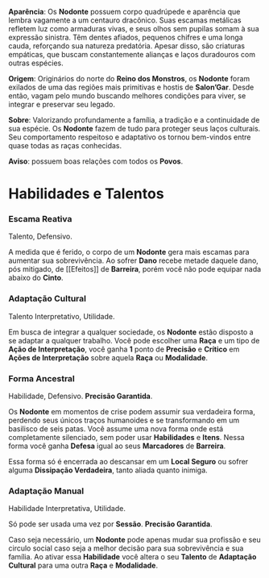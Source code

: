 **Aparência**: Os **Nodonte** possuem corpo quadrúpede e aparência que lembra vagamente a um centauro dracônico. Suas escamas metálicas refletem luz como armaduras vivas, e seus olhos sem pupilas somam à sua expressão sinistra. Têm dentes afiados, pequenos chifres e uma longa cauda, reforçando sua natureza predatória. Apesar disso, são criaturas empáticas, que buscam constantemente alianças e laços duradouros com outras espécies.

**Origem**: Originários do norte do **Reino dos Monstros**, os **Nodonte** foram exilados de uma das regiões mais primitivas e hostis de **Salon’Gar**. Desde então, vagam pelo mundo buscando melhores condições para viver, se integrar e preservar seu legado.

**Sobre**: Valorizando profundamente a família, a tradição e a continuidade de sua espécie. Os **Nodonte** fazem de tudo para proteger seus laços culturais. Seu comportamento respeitoso e adaptativo os tornou bem-vindos entre quase todas as raças conhecidas.

**Aviso**: possuem boas relações com todos os **Povos**.

# Habilidades e Talentos

### Escama Reativa

Talento, Defensivo.

A medida que é ferido, o corpo de um **Nodonte** gera mais escamas para aumentar sua sobrevivência. Ao sofrer **Dano** recebe metade daquele dano, pós mitigado, de [[Efeitos]] de **Barreira**, porém você não pode equipar nada abaixo do **Cinto**.
### Adaptação Cultural

Talento Interpretativo, Utilidade.

Em busca de integrar a qualquer sociedade, os **Nodonte** estão disposto a se adaptar a qualquer trabalho. Você pode escolher uma **Raça** e um tipo de **Ação de Interpretação**, você ganha **1** ponto de **Precisão** e **Crítico** em **Ações de Interpretação** sobre aquela **Raça** ou **Modalidade**. 

### Forma Ancestral

Habilidade, Defensivo. **Precisão Garantida**.

Os **Nodonte** em momentos de crise podem assumir sua verdadeira forma, perdendo seus únicos traços humanoides e se transformando em um basilisco de seis patas. Você assume uma nova forma onde está completamente silenciado, sem poder usar **Habilidades** e **Itens**. Nessa forma você ganha **Defesa** igual ao seus **Marcadores** de **Barreira**.

Essa forma só é encerrada ao descansar em um **Local Seguro** ou sofrer alguma **Dissipação Verdadeira**, tanto aliada quanto inimiga.

### Adaptação Manual

Habilidade Interpretativa, Utilidade.

Só pode ser usada uma vez por **Sessão**. **Precisão Garantida**.

Caso seja necessário, um **Nodonte** pode apenas mudar sua profissão e seu circulo social caso seja a melhor decisão para sua sobrevivência e sua família. Ao ativar essa **Habilidade** você altera o seu **Talento** de **Adaptação Cultural** para uma outra **Raça** e **Modalidade**.
